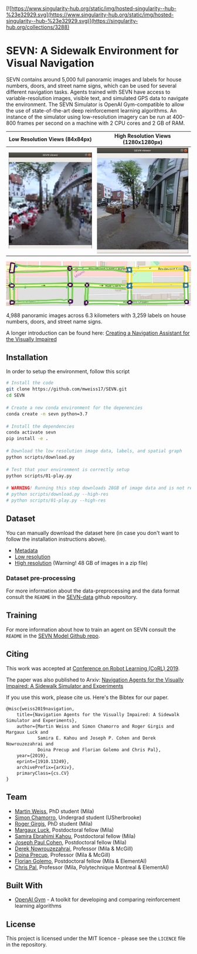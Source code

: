 [![https://www.singularity-hub.org/static/img/hosted-singularity--hub-%23e32929.svg](https://www.singularity-hub.org/static/img/hosted-singularity--hub-%23e32929.svg)](https://singularity-hub.org/collections/3288)

# SEVN: A Sidewalk Environment for Visual Navigation

SEVN contains around 5,000 full panoramic images and labels for house numbers, doors, and street name signs, which can be used for several different navigation tasks.
Agents trained with SEVN have access to variable-resolution images, visible text, and simulated GPS data to navigate the environment. 
The SEVN Simulator is OpenAI Gym-compatible to allow the use of state-of-the-art deep reinforcement learning algorithms. An instance of the simulator using low-resolution imagery can be run at 400-800 frames per second on a machine with 2 CPU cores and 2 GB of RAM.

Low Resolution Views (84x84px)             |  High Resolution Views (1280x1280px)
:-------------------------:|:-------------------------:
![game.png](docs/img/low-res-viewer.png)  |  ![game.png](docs/img/high-res-viewer.png)

![spatial_graph.png](docs/img/spatial_graph.png)

4,988 panoramic images across 6.3 kilometers with 3,259 labels on house numbers, doors, and street name signs.

A longer introduction can be found here: [Creating a Navigation Assistant for the Visually Impaired](https://github.com/mweiss17/SEVN/blob/master/docs/01-article-env-introduction.md)


## Installation

In order to setup the environment, follow this script
```bash
# Install the code
git clone https://github.com/mweiss17/SEVN.git
cd SEVN

# Create a new conda environment for the depenencies
conda create -n sevn python=3.7

# Install the dependencies
conda activate sevn
pip install -e .

# Download the low resolution image data, labels, and spatial graph
python scripts/download.py

# Test that your environment is correctly setup
python scripts/01-play.py

# WARNING! Running this step downloads 28GB of image data and is not required to run the model or play with the environment.
# python scripts/download.py --high-res
# python scripts/01-play.py --high-res

```

## Dataset
You can manually download the dataset here (in case you don't want to follow the installation instructions above).
- [Metadata](https://zenodo.org/record/3521988#.Xbi0nnUzaV4)
- [Low resolution](https://zenodo.org/record/3521905#.XbhKu3UzaV4)
- [High resolution](https://zenodo.org/record/3526490/files/high-res-panos.zip) (Warning! 48 GB of images in a zip file)

### Dataset pre-processing
For more information about the data-preprocessing and the data format consult the `README` in the [SEVN-data](https://github.com/mweiss17/SEVN-data) github repository.

## Training
For more information about how to train an agent on SEVN consult the `README` in the [SEVN Model Github repo](https://github.com/mweiss17/SEVN-model).

## Citing

This work was accepted at [Conference on Robot Learning (CoRL) 2019](https://www.robot-learning.org/).

The paper was also published to Arxiv: [Navigation Agents for the Visually Impaired: A Sidewalk Simulator and Experiments](http://arxiv.org/abs/1910.13249)

If you use this work, please cite us. Here's the Bibtex for our paper.

```
@misc{weiss2019navigation,
    title={Navigation Agents for the Visually Impaired: A Sidewalk Simulator and Experiments},
    author={Martin Weiss and Simon Chamorro and Roger Girgis and Margaux Luck and
            Samira E. Kahou and Joseph P. Cohen and Derek Nowrouzezahrai and
            Doina Precup and Florian Golemo and Chris Pal},
    year={2019},
    eprint={1910.13249},
    archivePrefix={arXiv},
    primaryClass={cs.CV}
}
```

## Team

- [Martin Weiss](https://github.com/mweiss17), PhD student (Mila) 
- [Simon Chamorro](https://github.com/simonchamorro), Undergrad student (USherbrooke)
- [Roger Girgis](https://github.com/roggirg), PhD student (Mila)
- [Margaux Luck](https://github.com/Museau), Postdoctoral fellow (Mila)
- [Samira Ebrahimi Kahou](https://sites.google.com/site/samiraekahou/), Postdoctoral fellow (Mila)
- [Joseph Paul Cohen](https://josephpcohen.com/w/), Postdoctoral fellow (Mila)
- [Derek Nowrouzezahrai](http://www.cim.mcgill.ca/~derek/), Professor (Mila & McGill)
- [Doina Precup](https://www.cs.mcgill.ca/~dprecup/), Professor (Mila & McGill)
- [Florian Golemo](https://fgolemo.github.io/), Postdoctoral fellow (Mila & ElementAI)
- [Chris Pal](https://mila.quebec/en/person/pal-christopher/), Professor (Mila, Polytechnique Montreal & ElementAI)

## Built With
* [OpenAI Gym](https://github.com/openai/gym) - A toolkit for developing and comparing reinforcement learning algorithms


## License

This project is licensed under the MIT licence - please see the `LICENCE` file in the repository.
 

